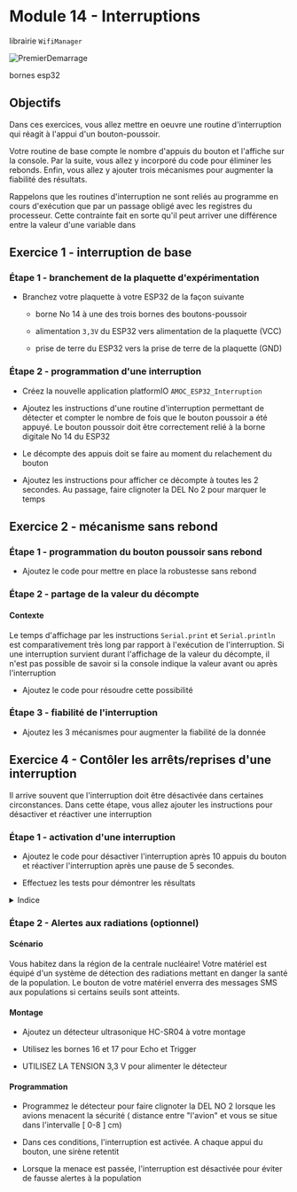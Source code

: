 # Module 14 - Interruptions

 librairie ```WifiManager```

![PremierDemarrage](img/PremierDemarrage.png)

bornes esp32

## Objectifs

Dans ces exercices, vous allez mettre en oeuvre une routine d'interruption qui réagit à l'appui d'un bouton-poussoir.

Votre routine de base compte le nombre d'appuis du bouton et l'affiche sur la console. Par la suite, vous allez y incorporé du code pour éliminer les rebonds.
Enfin, vous allez y ajouter trois mécanismes pour augmenter la fiabilité des résultats.

Rappelons que les routines d'interruption ne sont reliés au programme en cours d'exécution que par un passage obligé avec les registres du processeur. Cette contrainte fait en sorte qu'il peut arriver une différence entre la valeur d'une variable dans  

## Exercice 1 - interruption de base

### Étape 1 - branchement de la plaquette d'expérimentation

- Branchez votre plaquette à votre ESP32 de la façon suivante

    - borne No 14 à une des trois bornes des boutons-poussoir

    - alimentation ```3,3V``` du ESP32 vers alimentation de la plaquette (VCC)
    
    - prise de terre du ESP32 vers la prise de terre de la plaquette (GND)

### Étape 2 - programmation d'une interruption

- Créez la nouvelle application platformIO ```AMOC_ESP32_Interruption```
- Ajoutez les instructions d'une routine d'interruption permettant de détecter et compter le nombre de fois que le bouton poussoir a été appuyé. Le bouton poussoir doit être correctement relié à la borne digitale No 14 du ESP32

- Le décompte des appuis doit se faire au moment du relachement du bouton

- Ajoutez les instructions pour afficher ce décompte à toutes les 2 secondes. Au passage, faire clignoter la DEL No 2 pour marquer le temps

## Exercice 2 - mécanisme sans rebond

### Étape 1 - programmation du bouton poussoir sans rebond

- Ajoutez le code pour mettre en place la robustesse sans rebond

### Étape 2 - partage de la valeur du décompte

#### Contexte

Le temps d'affichage par les instructions ```Serial.print``` et ```Serial.println``` est comparativement très long par rapport à l'exécution de l'interruption. Si une interruption survient durant l'affichage de la valeur du décompte, il n'est pas possible de savoir si la console indique la valeur avant ou après l'interruption

- Ajoutez le code pour  résoudre cette possibilité

### Étape 3 -  fiabilité de l'interruption

- Ajoutez les 3 mécanismes pour augmenter la fiabilité de la donnée 


## Exercice 4 - Contôler les arrêts/reprises d'une interruption

Il arrive souvent que l'interruption doit être désactivée dans certaines circonstances. Dans cette étape, vous allez ajouter les instructions pour désactiver et réactiver une interruption

### Étape 1 - activation d'une interruption

- Ajoutez le code pour désactiver l'interruption après 10 appuis du bouton et réactiver l'interruption après une pause de 5 secondes.

- Effectuez les tests pour démontrer les résultats

<details>
    <summary>Indice</summary>

- Utilisez l'instruction inverse de la fonction ```attachInterrupt``` pour désactiver spécifiquement l'interruption

</details>

### Étape 2 - Alertes aux radiations (optionnel)

#### Scénario

Vous habitez dans la région de la centrale nucléaire! Votre matériel est équipé d'un système de détection des radiations mettant en danger la santé de la population. Le bouton de votre matériel enverra des messages SMS aux populations si certains seuils sont atteints.

#### Montage

- Ajoutez un détecteur ultrasonique HC-SR04 à votre montage

- Utilisez les bornes 16 et 17 pour Echo et Trigger

- UTILISEZ LA TENSION 3,3 V pour alimenter le détecteur

#### Programmation

- Programmez le détecteur pour faire clignoter la DEL NO 2 lorsque les avions menacent la sécurité ( distance entre "l'avion" et vous se situe dans l'intervalle [ 0-8 ] cm) 

- Dans ces conditions, l'interruption est activée. A chaque appui du bouton, une sirène retentit

- Lorsque la menace est passée, l'interruption est désactivée pour éviter de fausse alertes à la population


